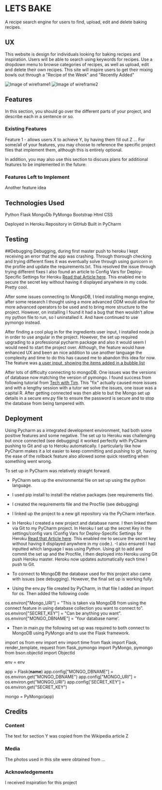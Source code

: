 # LETS BAKE

A recipe search engine for users to find, upload, edit and delete baking recipes.

## UX
This website is design for individuals looking for baking recipes and inspiration. Users will be able to search using keywords for recipes. Use a dropdown menu to browse categories of recipes, as well as upload, edit and delete their own recipes. This site will inspire users to get their mixing bowls out through a "Recipe of the Week" and "Recently Added"

![Image of wireframe1](static/images/LetsBakeWireframe1.jpg)
![Image of wireframe2](static/images/LetsBakeWireframe2.jpg)

## Features
In this section, you should go over the different parts of your project, and describe each in a sentence or so.

### Existing Features
Feature 1 - allows users X to achieve Y, by having them fill out Z
...
For some/all of your features, you may choose to reference the specific project files that implement them, although this is entirely optional.

In addition, you may also use this section to discuss plans for additional features to be implemented in the future:

### Features Left to Implement
Another feature idea

## Technologies Used
Python
Flask
MongoDb
PyMongo
Bootstrap
Html
CSS

Deployed in Heroku
Repository in GitHub
Built in PyCharm


## Testing


##Debugging
Debugging, during first master push to heroku I kept receiving an error that the app was crashing. Through thorough checking and trying different fixes 
it was eventually solve through using gunicorn in the profile and update the requirements.txt. This resolved the issue through trying different fixes I 
also found an article to Config Vars for Deploy-Specific Settings for Heroku [Read that Article here](https://blog.heroku.com/config-vars). This enabled 
me to secure the secret key without having it displayed anywhere in my code. Pretty cool.

After some issues connecting to MongoDB, I tried installing mongo engine, after some research I thought using a more advanced ODM would allow for more advanced operators to be used and to bring more structure 
to the project. However, on installing I found it had a bug that then wouldn't allow my python file to run, so I uninstalled it. And have continued to use pymongo 
instead. 

After finding a cool plug in for the ingredients user input, I installed node.js in order to use angular in the project. However, the set up required upgrading 
to a professional pycharm package and also it would seem I would need to start the project over. Although, the feature would have enhanced UX and been an nice 
addition to use another language the complexity and time to do this has caused me to abandon this idea for now. The feature was 
[a user input, showing the items added in a bubble list](https://codepen.io/gfrancesca/pen/gbpoxQ)

After lots of difficulty connecting to mongoDB. One issues was the versions of database now matching the version of pymongo. I found success from following tutorial from 
[Tech with Tim](https://www.youtube.com/watch?v=rE_bJl2GAY8). This "fix" actually caused more issues and with a lengthy session with a tutor we solve the issues, one issue 
was a capital R. After getting connected was then able to but the Mongo set up details in a secure env.py file to ensure the password is secure and to stop the database from
being tampered with.


## Deployment
Using Pycharm as a integrated development environment, had both some positive features and some negative. The set up to Heroku was challenging 
but once connected (see debugging) it worked perfectly with PyCharm pushing to Git and up to Heroku automatically.
I particularly like how PyCharm makes it a lot easier to keep committing and pushing to git, having the ease of the rollback feature also allowed
some quick resetting when something went wrong.

To set up in PyCharm was relatively straight forward. 
- PyCharm sets up the environmental file on set up using the python language.
- I used pip install to install the relative packages (see requirements file). 
- I created the requirements file and the Procfile (see debugging)
- I linked up the project to a new git repository via the PyCharm interface.
- In Heroku I created a new project and database name. I then linked them via Git to my PyCharm project. In Heroku I set up the secret Key in the 
settings/config vars (Config Vars for Deploy-Specific Settings for Heroku [Read that Article here](https://blog.heroku.com/config-vars). This enabled 
me to secure the secret key without having it displayed anywhere in my code.).
-I also ensured I had inputted which language I was using Python. Using git to add and commit the set up and the Procfile, I then
deployed into Heroku using Git push Heroku master. Heroku now updates automatically each time I push to Git.

- To connect to MongoDB the database used for this project also came with issues (see debugging). However, the final set up is working fully.
- Using the env.py file created by PyCharm, in that file I added an import for os. Then added the following code:

os.environ["Mongo_URI"] = "This is taken via MongoDB from using the connect feature in using database collection you want to connect to".
os.environ["SECRET_KEY"] = "Can be anything you want".
os.environ["MONGO_DBNAME"] = 'Your database name'.

- Then in main.py the following set up was required to both connect to MongoDB using PyMongo and to use the Flask framework.

import os
from env import env
import time
from flask import Flask, render_template, request
from flask_pymongo import PyMongo, pymongo
from bson.objectid import ObjectId

env = env

app = Flask(__name__)
app.config["MONGO_DBNAME"] = os.environ.get("MONGO_DBNAME")
app.config["MONGO_URI"] = os.environ.get("MONGO_URI")
app.config['SECRET_KEY'] = os.environ.get("SECRET_KEY")

mongo = PyMongo(app)



## Credits
### Content
The text for section Y was copied from the Wikipedia article Z
### Media
The photos used in this site were obtained from ...
### Acknowledgements
I received inspiration for this project 